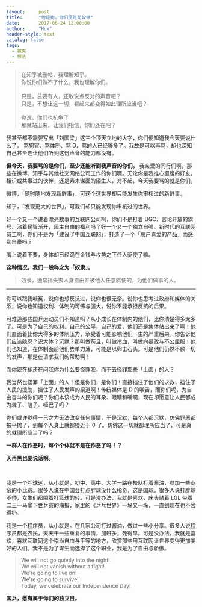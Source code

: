 ```yaml
---
layout:     post
title:      "他是狗，你们便是苟奴隶"
date:       2017-06-24 12:00:00
author:     "Hux"
header-style: text
catalog: false
tags:
  - 被夹
  - 想法
---
```


> 在知乎被删帖，我理解知乎。  
> 你说你们做不了什么，我也理解你们。  
> <br/>
> 只是，总要有人，还敢说点反对的声音吧？    
> 只是，不想让这一切，看起来都变得如此理所应当吧？  
> <br/>
> 你说，你们也抗争了  
> 那就站出来，让我们相信，你们还在吧？

我甚至都不需要写出「刘国梁」这三个顶天立地的大字，你们便知道我今天要说什么了。
骂狗官、骂体制、骂 D，骂的人已经够多了。我故是可以再骂，却也深知自己甚至连让他们听到这份声音的能力都没有。

**但今天，我要骂的是你们，至少还能听到我声音的你们。** 我亲爱的同行们啊，那些在微博、知乎与其他社交网络公司工作的你们啊。无论你是我推心置腹的好友，相识或共事过的伙伴，还是素未谋面的陌生人，对不起，今天我要骂的就是你们。

微博，「随时随地发现新鲜事」，可这个这世界却只能发生你审核过的新鲜事。

知乎，「发现更大的世界」，可我们却只能发现你审核过的世界。

好一个又一个讲着漂亮故事的互联网公司啊，你们不是打着 UGC、言论开放的旗号、沾着民智渐开，民主自由的福利吗？好一个又一个独立自强、新时代的互联网员工啊，你们不是为「建设了中国互联网」，打造了一个「用户喜爱的产品」而感到自豪吗？

嘴上说着不要，身体却已经跪在金钱与权势之下任人驱使了嘛。

**这种情况，我们一般称之为「奴隶」。**

> 奴隶，通常指失去人身自由并被他人任意驱使的，为他们做事的人。

---

你可以跟我喊冤，说你也想反抗过，说你也很无奈。说你也思考过政府和媒体的关系，说你也知道权利、体制的可怖与强大，说你不能承担反抗的后果。

可难道那些国乒远动员们不知道吗？从小成长在体制内的他们，比你清楚得多太多了。可是为了自己的权利、自己的公平，自己的爱，他们还是集体站出来了啊！他们直面着比你大得多的体制压力，承受着可能影响他们一生的严重后果。你告诉他们应该隐忍？识大体？沉默？那叫做苟且，叫做冷血，叫做向暴政与不公屈服！他们也知道，在体制面前他们势单力薄，可能是以卵击石头。可是他们仍然不顾一切的发声，那是在请求我们的帮助啊！

而你现在却还在问我你为什么要怪罪我，而不去怪罪那些「上面」的人？

我当然也怪罪「上面」的人！但是你们，是你们！直接挡住了他们的求救，挡住了人民的援助，挡住了人民发声的渠道啊！传统媒体是 D 的喉舌，而你们呢，为自由奋斗的你们呢？你们本该成为人民的耳朵、眼睛和嘴啊，现在却愿意让人民都成为聋子、瞎子、哑巴了吗？

你们或许觉得一己之力无法改变任何事情，于是沉默，每个人都沉默，仿佛罪恶都被平摊了，到每个人身上就都接近于 0 了。仿佛这一切就都理所应当了，可是真的就理所应当了吗？

**一群人在作恶时，每个个体就不是在作恶了吗！？**

**天再黑也要说话啊。**

<br />


我是一个胖球迷，从小就是。初中、高中、大学一路在校队打着酱油，参加一些业余的小比赛。很多人说在中国会打点胖球没什么稀奇，这是国球。很多人说打胖球不帅，女生们都围着打篮球的转。可是没办法，我就是喜欢，床头贴着 LGL 带着二王一马拿下世乒赛的海报，家里的《乒乓世界》一垛又一垛，一直到现在也不舍得扔。

我是一个程序员，从小就是。在几家公司打过酱油，做过一些小分享。很多人说程序员都是农民，天天干一些重复的事情，加班多，死得早。可是没办法，我就是喜欢，喜欢互联网这个崇尚自由与平等的地方，欣赏那些用互联网让世界变得更加美好的人们。我不是为了谋生而选择了这个职业，我是为了自由与骄傲。

> We will not go quietly into the night!   
> We will not vanish without a fight!   
> We're going to live on!   
> We're going to survive!   
> Today, we celebrate our Independence Day!  

**国乒，愿有属于你们的独立日。**
